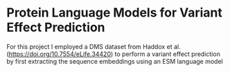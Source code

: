 # Protein Language Models for Variant Effect Prediction

For this project I employed a DMS dataset from Haddox et al. (https://doi.org/10.7554/eLife.34420) to perform a variant effect prediction by first extracting the sequence embeddings using an ESM language model
